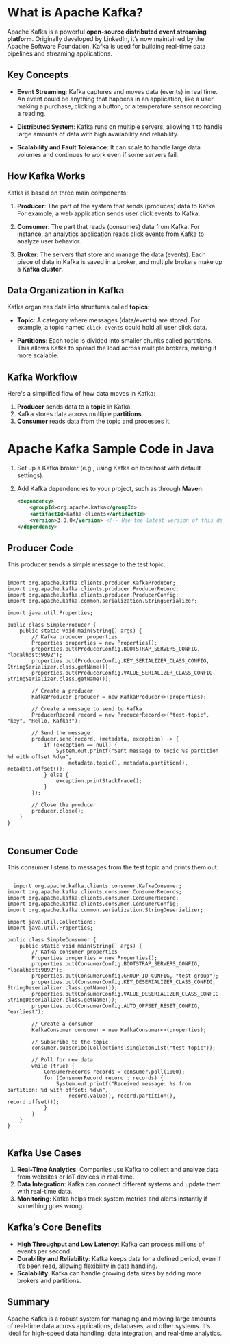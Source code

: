 # What is Apache Kafka?

Apache Kafka is a powerful **open-source distributed event streaming platform**. Originally developed by LinkedIn, it’s now maintained by the Apache Software Foundation. Kafka is used for building real-time data pipelines and streaming applications.

## Key Concepts

- **Event Streaming**: Kafka captures and moves data (events) in real time. An event could be anything that happens in an application, like a user making a purchase, clicking a button, or a temperature sensor recording a reading.
  
- **Distributed System**: Kafka runs on multiple servers, allowing it to handle large amounts of data with high availability and reliability.
  
- **Scalability and Fault Tolerance**: It can scale to handle large data volumes and continues to work even if some servers fail.

## How Kafka Works

Kafka is based on three main components:

1. **Producer**: The part of the system that sends (produces) data to Kafka. For example, a web application sends user click events to Kafka.

2. **Consumer**: The part that reads (consumes) data from Kafka. For instance, an analytics application reads click events from Kafka to analyze user behavior.

3. **Broker**: The servers that store and manage the data (events). Each piece of data in Kafka is saved in a broker, and multiple brokers make up a **Kafka cluster**.

## Data Organization in Kafka

Kafka organizes data into structures called **topics**:

- **Topic**: A category where messages (data/events) are stored. For example, a topic named `click-events` could hold all user click data.
  
- **Partitions**: Each topic is divided into smaller chunks called partitions. This allows Kafka to spread the load across multiple brokers, making it more scalable.

## Kafka Workflow

Here's a simplified flow of how data moves in Kafka:

1. **Producer** sends data to a **topic** in Kafka.
2. Kafka stores data across multiple **partitions**.
3. **Consumer** reads data from the topic and processes it.

# Apache Kafka Sample Code in Java

1. Set up a Kafka broker (e.g., using Kafka on localhost with default settings).
2. Add Kafka dependencies to your project, such as through **Maven**:

   ```xml
   <dependency>
       <groupId>org.apache.kafka</groupId>
       <artifactId>kafka-clients</artifactId>
       <version>3.0.0</version> <!-- Use the latest version of this dependency -->
   </dependency>
   
## Producer Code

This producer sends a simple message to the test topic.

<pre><code class="language-java">
import org.apache.kafka.clients.producer.KafkaProducer;
import org.apache.kafka.clients.producer.ProducerRecord;
import org.apache.kafka.clients.producer.ProducerConfig;
import org.apache.kafka.common.serialization.StringSerializer;

import java.util.Properties;

public class SimpleProducer {
    public static void main(String[] args) {
        // Kafka producer properties
        Properties properties = new Properties();
        properties.put(ProducerConfig.BOOTSTRAP_SERVERS_CONFIG, "localhost:9092");
        properties.put(ProducerConfig.KEY_SERIALIZER_CLASS_CONFIG, StringSerializer.class.getName());
        properties.put(ProducerConfig.VALUE_SERIALIZER_CLASS_CONFIG, StringSerializer.class.getName());

        // Create a producer
        KafkaProducer<String, String> producer = new KafkaProducer<>(properties);

        // Create a message to send to Kafka
        ProducerRecord<String, String> record = new ProducerRecord<>("test-topic", "key", "Hello, Kafka!");

        // Send the message
        producer.send(record, (metadata, exception) -> {
            if (exception == null) {
                System.out.printf("Sent message to topic %s partition %d with offset %d\n",
                    metadata.topic(), metadata.partition(), metadata.offset());
            } else {
                exception.printStackTrace();
            }
        });

        // Close the producer
        producer.close();
    }
}
</code> 
</pre>

## Consumer Code

This consumer listens to messages from the test topic and prints them out.

<pre><code class="language-java">
  import org.apache.kafka.clients.consumer.KafkaConsumer;
import org.apache.kafka.clients.consumer.ConsumerRecords;
import org.apache.kafka.clients.consumer.ConsumerRecord;
import org.apache.kafka.clients.consumer.ConsumerConfig;
import org.apache.kafka.common.serialization.StringDeserializer;

import java.util.Collections;
import java.util.Properties;

public class SimpleConsumer {
    public static void main(String[] args) {
        // Kafka consumer properties
        Properties properties = new Properties();
        properties.put(ConsumerConfig.BOOTSTRAP_SERVERS_CONFIG, "localhost:9092");
        properties.put(ConsumerConfig.GROUP_ID_CONFIG, "test-group");
        properties.put(ConsumerConfig.KEY_DESERIALIZER_CLASS_CONFIG, StringDeserializer.class.getName());
        properties.put(ConsumerConfig.VALUE_DESERIALIZER_CLASS_CONFIG, StringDeserializer.class.getName());
        properties.put(ConsumerConfig.AUTO_OFFSET_RESET_CONFIG, "earliest");

        // Create a consumer
        KafkaConsumer<String, String> consumer = new KafkaConsumer<>(properties);

        // Subscribe to the topic
        consumer.subscribe(Collections.singletonList("test-topic"));

        // Poll for new data
        while (true) {
            ConsumerRecords<String, String> records = consumer.poll(1000);
            for (ConsumerRecord<String, String> record : records) {
                System.out.printf("Received message: %s from partition: %d with offset: %d\n",
                    record.value(), record.partition(), record.offset());
            }
        }
    }
}

</code></pre>

## Kafka Use Cases

1. **Real-Time Analytics**: Companies use Kafka to collect and analyze data from websites or IoT devices in real-time.
2. **Data Integration**: Kafka can connect different systems and update them with real-time data.
3. **Monitoring**: Kafka helps track system metrics and alerts instantly if something goes wrong.

## Kafka’s Core Benefits

- **High Throughput and Low Latency**: Kafka can process millions of events per second.
- **Durability and Reliability**: Kafka keeps data for a defined period, even if it’s been read, allowing flexibility in data handling.
- **Scalability**: Kafka can handle growing data sizes by adding more brokers and partitions.

## Summary

Apache Kafka is a robust system for managing and moving large amounts of real-time data across applications, databases, and other systems. It’s ideal for high-speed data handling, data integration, and real-time analytics.
